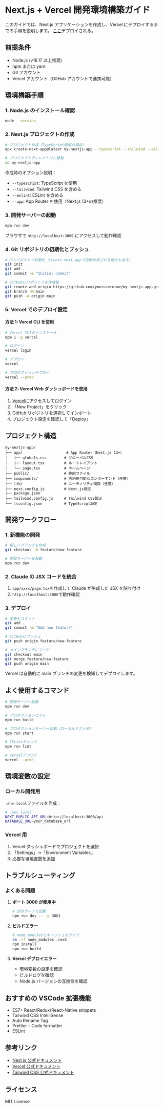# Next.js + Vercel 開発環境構築ガイド

このガイドでは、Next.js アプリケーションを作成し、Vercel にデプロイするまでの手順を説明します。
[ここ](https://craude-app.vercel.app/)デプロイされる。

## 前提条件

- Node.js (v18.17 以上推奨)
- npm または yarn
- Git アカウント
- Vercel アカウント（GitHub アカウントで連携可能）

## 環境構築手順

### 1. Node.js のインストール確認

```bash
node --version
```

### 2. Next.js プロジェクトの作成

```bash
# プロジェクト作成（TypeScript使用の場合）
npx create-next-app@latest my-nextjs-app --typescript --tailwind --eslint --app

# プロジェクトディレクトリに移動
cd my-nextjs-app
```

作成時のオプション説明：

- `--typescript`: TypeScript を使用
- `--tailwind`: Tailwind CSS を含める
- `--eslint`: ESLint を含める
- `--app`: App Router を使用（Next.js 13+の推奨）

### 3. 開発サーバーの起動

```bash
npm run dev
```

ブラウザで `http://localhost:3000` にアクセスして動作確認

### 4. Git リポジトリの初期化とプッシュ

```bash
# Gitリポジトリ初期化（create-next-appで自動作成される場合もある）
git init
git add .
git commit -m "Initial commit"

# GitHubにリポジトリを作成後
git remote add origin https://github.com/yourusername/my-nextjs-app.git
git branch -M main
git push -u origin main
```

### 5. Vercel でのデプロイ設定

#### 方法 1: Vercel CLI を使用

```bash
# Vercel CLIのインストール
npm i -g vercel

# ログイン
vercel login

# デプロイ
vercel

# プロダクションデプロイ
vercel --prod
```

#### 方法 2: Vercel Web ダッシュボードを使用

1. [Vercel](https://vercel.com)にアクセスしてログイン
2. 「New Project」をクリック
3. GitHub リポジトリを選択してインポート
4. プロジェクト設定を確認して「Deploy」

## プロジェクト構造

```
my-nextjs-app/
├── app/                    # App Router（Next.js 13+）
│   ├── globals.css        # グローバルCSS
│   ├── layout.tsx         # ルートレイアウト
│   └── page.tsx           # ホームページ
├── public/                # 静的ファイル
├── components/            # 再利用可能なコンポーネント（任意）
├── lib/                   # ユーティリティ関数（任意）
├── next.config.js         # Next.js設定
├── package.json
├── tailwind.config.js     # Tailwind CSS設定
└── tsconfig.json          # TypeScript設定
```

## 開発ワークフロー

### 1. 新機能の開発

```bash
# 新しいブランチを作成
git checkout -b feature/new-feature

# 開発サーバーを起動
npm run dev

```

### 2. Claude の JSX コードを統合

1. `app/xxxx/page.tsx`を作成して Claude が生成した JSX を貼り付け
2. `http://localhost:3000`で動作確認

### 3. デプロイ

```bash
# 変更をコミット
git add .
git commit -m "Add new feature"

# GitHubにプッシュ
git push origin feature/new-feature

# メインブランチにマージ
git checkout main
git merge feature/new-feature
git push origin main
```

Vercel は自動的に main ブランチの変更を検知してデプロイします。

## よく使用するコマンド

```bash
# 開発サーバー起動
npm run dev

# プロダクションビルド
npm run build

# プロダクションサーバー起動（ローカルテスト用）
npm run start

# ESLintチェック
npm run lint

# Vercelデプロイ
vercel --prod
```

## 環境変数の設定

### ローカル開発用

`.env.local`ファイルを作成：

```bash
# .env.local
NEXT_PUBLIC_API_URL=http://localhost:3000/api
DATABASE_URL=your_database_url
```

### Vercel 用

1. Vercel ダッシュボードでプロジェクトを選択
2. 「Settings」→「Environment Variables」
3. 必要な環境変数を追加

## トラブルシューティング

### よくある問題

1. **ポート 3000 が使用中**

   ```bash
   # 別のポートで起動
   npm run dev -- -p 3001
   ```

2. **ビルドエラー**

   ```bash
   # node_modulesとキャッシュをクリア
   rm -rf node_modules .next
   npm install
   npm run build
   ```

3. **Vercel デプロイエラー**
   - 環境変数の設定を確認
   - ビルドログを確認
   - Node.js バージョンの互換性を確認

## おすすめの VSCode 拡張機能

- ES7+ React/Redux/React-Native snippets
- Tailwind CSS IntelliSense
- Auto Rename Tag
- Prettier - Code formatter
- ESLint

## 参考リンク

- [Next.js 公式ドキュメント](https://nextjs.org/docs)
- [Vercel 公式ドキュメント](https://vercel.com/docs)
- [Tailwind CSS 公式ドキュメント](https://tailwindcss.com/docs)

## ライセンス

MIT License
